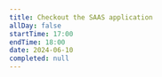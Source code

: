 ```yaml
---
title: Checkout the SAAS application
allDay: false
startTime: 17:00
endTime: 18:00
date: 2024-06-10
completed: null
---
```

